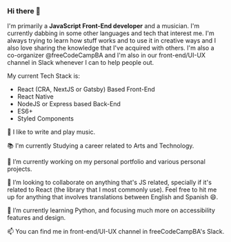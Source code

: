 ### Hi there 👋

I'm primarily a **JavaScript Front-End developer** and a musician. I'm currently dabbing in some other languages and tech that interest me.
I'm always trying to learn how stuff works and to use it in creative ways and I also love sharing the knowledge that I've acquired with others.
I'm also a co-organizer @freeCodeCampBA and I'm also in our front-end/UI-UX channel in Slack whenever I can to help people out.

My current Tech Stack is:
- React (CRA, NextJS or Gatsby) Based Front-End
- React Native
- NodeJS or Express based Back-End
- ES6+
- Styled Components

🎵️ I like to write and play music.

📚️ I'm currently Studying a career related to Arts and Technology.

🔭 I’m currently working on my personal portfolio and various personal projects.

👯 I’m looking to collaborate on anything that's JS related, specially if it's related to React (the library that I most commonly use). Feel free to hit me up for anything that involves translations between English and Spanish :smile:.

🌱 I’m currently learning Python, and focusing much more on accessibility features and design.

📫 You can find me in front-end/UI-UX channel in freeCodeCampBA's Slack.
